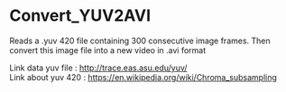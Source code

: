 # Convert_YUV2AVI
Reads a .yuv 420 file containing 300 consecutive image frames. Then convert this image file into a new video in .avi format

Link data yuv file : http://trace.eas.asu.edu/yuv/  <br>
Link about yuv 420 : https://en.wikipedia.org/wiki/Chroma_subsampling
